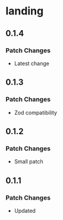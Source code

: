 # landing

## 0.1.4

### Patch Changes

- Latest change

## 0.1.3

### Patch Changes

- Zod compatibility

## 0.1.2

### Patch Changes

- Small patch

## 0.1.1

### Patch Changes

- Updated
